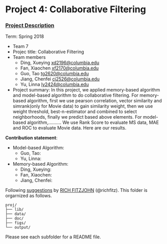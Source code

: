 # Project 4: Collaborative Filtering

### [Project Description](doc/project4_desc.md)

Term: Spring 2018

+ Team 7
+ Projec title: Collaborative Filtering
+ Team members
	+ Ding, Xueying xd2196@columbia.edu
	+ Fan, Xiaochen xf2170@columbia.edu
	+ Guo, Tao tg2620@columbia.edu
	+ Jiang, Chenfei cj2526@columbia.edu
	+ Yu, Linna ly2424@columbia.edu
+ Project summary: In this project, we applied memory-based algorithm and model-based algorithm to do collaborative filtering. For memory-based algorithm, first we use pearson correlation, vector similarity and simrank(only for Movie data) to gain similarity weight, then we use weight threshold, best-n-estimator and combined to select neighborhoods, finally we predict based above elements. For model-based algorithm,..........
We use Rank Score to evaluate MS data, MAE and ROC to evaluate Movie data. Here are our results.
	

	
**Contribution statement**: 
+ Model-based Algorithm:
     + Guo, Tao:
     + Yu, Linna:
+ Memory-based Algorithm:
     + Ding, Xueying:
     + Fan, Xiaochen:
     + Jiang, Chenfei:

Following [suggestions](http://nicercode.github.io/blog/2013-04-05-projects/) by [RICH FITZJOHN](http://nicercode.github.io/about/#Team) (@richfitz). This folder is orgarnized as follows.

```
proj/
├── lib/
├── data/
├── doc/
├── figs/
└── output/
```

Please see each subfolder for a README file.
